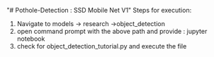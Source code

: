 "# Pothole-Detection : SSD Mobile Net V1" 
Steps for execution:
1. Navigate to models -> research ->object_detection
2. open command prompt with the above path and provide : jupyter notebook
3. check for object_detection_tutorial.py and execute the file

